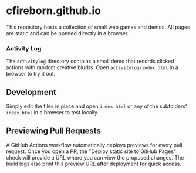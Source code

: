 # cfireborn.github.io

This repository hosts a collection of small web games and demos.
All pages are static and can be opened directly in a browser.

### Activity Log

The `activitylog` directory contains a small demo that records
clicked actions with random creative blurbs. Open `activitylog/index.html`
in a browser to try it out.

## Development

Simply edit the files in place and open `index.html` or any of the
subfolders' `index.html` in a browser to test locally.

## Previewing Pull Requests

A GitHub Actions workflow automatically deploys previews for every pull
request. Once you open a PR, the "Deploy static site to GitHub Pages"
check will provide a URL where you can view the proposed changes.
The build logs also print this preview URL after deployment for quick access.
